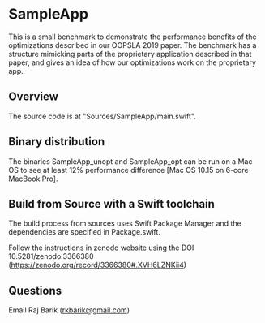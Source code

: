 # SampleApp

This is a small benchmark to demonstrate the performance benefits of
the optimizations described in our OOPSLA 2019 paper.  The benchmark
has a structure mimicking parts of the proprietary application described
in that paper, and gives an idea of how our optimizations work on
the proprietary app.

Overview
--------

The source code is at "Sources/SampleApp/main.swift".

 
Binary distribution
--------------------
The binaries SampleApp_unopt and SampleApp_opt can be run on a Mac OS to see at
least 12% performance difference [Mac OS 10.15 on 6-core MacBook Pro].

Build from Source with a Swift toolchain
----------------------------------------

The build process from sources uses Swift Package Manager and the dependencies
are specified in Package.swift.

Follow the instructions in zenodo website using the DOI 10.5281/zenodo.3366380
(https://zenodo.org/record/3366380#.XVH6LZNKii4)


Questions
---------

Email Raj Barik (rkbarik@gmail.com)

